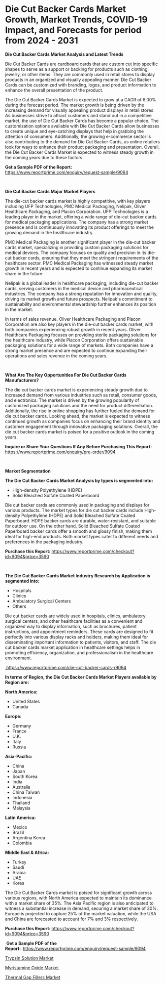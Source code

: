 <p><h1>Die Cut Backer Cards Market Growth, Market Trends, COVID-19 Impact, and Forecasts for period from 2024 - 2031</h1></p><p><strong>Die Cut Backer Cards Market Analysis and Latest Trends</strong></p>
<p><p>Die Cut Backer Cards are cardboard cards that are custom cut into specific shapes to serve as a support or backing for products such as clothing, jewelry, or other items. They are commonly used in retail stores to display products in an organized and visually appealing manner. Die Cut Backer Cards can be customized with branding, logos, and product information to enhance the overall presentation of the product.</p><p>The Die Cut Backer Cards Market is expected to grow at a CAGR of 6.00% during the forecast period. The market growth is being driven by the increasing demand for visually appealing product displays in retail stores. As businesses strive to attract customers and stand out in a competitive market, the use of Die Cut Backer Cards has become a popular choice. The customization options available with Die Cut Backer Cards allow businesses to create unique and eye-catching displays that help in grabbing the attention of consumers. Additionally, the growing e-commerce sector is also contributing to the demand for Die Cut Backer Cards, as online retailers look for ways to enhance their product packaging and presentation. Overall, the Die Cut Backer Cards Market is expected to witness steady growth in the coming years due to these factors.</p></p>
<p><strong>Get a Sample PDF of the Report:&nbsp;</strong> <a href="https://www.reportprime.com/enquiry/request-sample/9094">https://www.reportprime.com/enquiry/request-sample/9094</a></p>
<p>&nbsp;</p>
<p><strong>Die Cut Backer Cards Major Market Players</strong></p>
<p><p>The die-cut backer cards market is highly competitive, with key players including UFP Technologies, PMC Medical Packaging, Nelipak, Oliver Healthcare Packaging, and Placon Corporation. UFP Technologies is a leading player in the market, offering a wide range of die-cut backer cards for medical packaging applications. The company has a strong market presence and is continuously innovating its product offerings to meet the growing demand in the healthcare industry.</p><p>PMC Medical Packaging is another significant player in the die-cut backer cards market, specializing in providing custom packaging solutions for medical devices. The company focuses on quality and precision in its die-cut backer cards, ensuring that they meet the stringent requirements of the healthcare sector. PMC Medical Packaging has witnessed steady market growth in recent years and is expected to continue expanding its market share in the future.</p><p>Nelipak is a global leader in healthcare packaging, including die-cut backer cards, serving customers in the medical device and pharmaceutical industries. The company has a strong reputation for innovation and quality, driving its market growth and future prospects. Nelipak's commitment to sustainability and environmental stewardship further enhances its position in the market.</p><p>In terms of sales revenue, Oliver Healthcare Packaging and Placon Corporation are also key players in the die-cut backer cards market, with both companies experiencing robust growth in recent years. Oliver Healthcare Packaging focuses on providing sterile packaging solutions for the healthcare industry, while Placon Corporation offers sustainable packaging solutions for a wide range of markets. Both companies have a strong market presence and are expected to continue expanding their operations and sales revenue in the coming years.</p></p>
<p>&nbsp;</p>
<p><strong>What Are The Key Opportunities For Die Cut Backer Cards Manufacturers?</strong></p>
<p><p>The die cut backer cards market is experiencing steady growth due to increased demand from various industries such as retail, consumer goods, and electronics. The market is driven by the growing popularity of customized packaging solutions and the need for product differentiation. Additionally, the rise in online shopping has further fueled the demand for die cut backer cards. Looking ahead, the market is expected to witness continued growth as companies focus on enhancing their brand identity and customer engagement through innovative packaging solutions. Overall, the die cut backer cards market is poised for a positive outlook in the coming years.</p></p>
<p><strong>Inquire or Share Your Questions If Any Before Purchasing This Report:</strong> <a href="https://www.reportprime.com/enquiry/pre-order/9094">https://www.reportprime.com/enquiry/pre-order/9094</a></p>
<p>&nbsp;</p>
<p><strong>Market Segmentation</strong></p>
<p><strong>The Die Cut Backer Cards Market Analysis by types is segmented into:</strong></p>
<p><ul><li>High-density Polyethylene (HDPE)</li><li>Solid Bleached Sulfate Coated Paperboard</li></ul></p>
<p><p>Die cut backer cards are commonly used in packaging and displays for various products. The market types for die cut backer cards include High-density Polyethylene (HDPE) and Solid Bleached Sulfate Coated Paperboard. HDPE backer cards are durable, water-resistant, and suitable for outdoor use. On the other hand, Solid Bleached Sulfate Coated Paperboard backer cards offer a smooth and glossy finish, making them ideal for high-end products. Both market types cater to different needs and preferences in the packaging industry.</p></p>
<p><strong>Purchase this Report:&nbsp;</strong><a href="https://www.reportprime.com/checkout?id=9094&price=3590">https://www.reportprime.com/checkout?id=9094&price=3590</a></p>
<p>&nbsp;</p>
<p><strong>The Die Cut Backer Cards Market Industry Research by Application is segmented into:</strong></p>
<p><ul><li>Hospitals</li><li>Clinics</li><li>Ambulatory Surgical Centers</li><li>Others</li></ul></p>
<p><p>Die cut backer cards are widely used in hospitals, clinics, ambulatory surgical centers, and other healthcare facilities as a convenient and organized way to display information, such as brochures, patient instructions, and appointment reminders. These cards are designed to fit perfectly into various display racks and holders, making them ideal for disseminating important information to patients, visitors, and staff. The die cut backer cards market application in healthcare settings helps in promoting efficiency, organization, and professionalism in the healthcare environment.</p></p>
<p><a href="https://www.reportprime.com/die-cut-backer-cards-r9094">&nbsp;https://www.reportprime.com/die-cut-backer-cards-r9094</a></p>
<p><strong>In terms of Region, the Die Cut Backer Cards Market Players available by Region are:</strong></p>
<p>
    <p> <strong> North America: </strong>
        <ul>
            <li>United States</li>
            <li>Canada</li>
        </ul>
        </p> 
    <p> <strong> Europe: </strong>
        <ul>
            <li>Germany</li>
            <li>France</li>
            <li>U.K.</li>
            <li>Italy</li>
            <li>Russia</li>
        </ul>
        </p> 
    <p> <strong> Asia-Pacific: </strong>
        <ul>
            <li>China</li>
            <li>Japan</li>
            <li>South Korea</li>
            <li>India</li>
            <li>Australia</li>
            <li>China Taiwan</li>
            <li>Indonesia</li>
            <li>Thailand</li>
            <li>Malaysia</li>
        </ul>
        </p> 
    <p> <strong> Latin America: </strong>
        <ul>
            <li>Mexico</li>
            <li>Brazil</li>
            <li>Argentina Korea</li>
            <li>Colombia</li>
        </ul>
        </p> 
    <p> <strong> Middle East & Africa: </strong>
        <ul>
            <li>Turkey</li>
            <li>Saudi</li>
            <li>Arabia</li>
            <li>UAE</li>
            <li>Korea</li>
        </ul>
    </p>
    </p>
<p><p>The Die Cut Backer Cards market is poised for significant growth across various regions, with North America expected to maintain its dominance with a market share of 35%. The Asia Pacific region is also anticipated to witness a substantial increase in demand, securing a market share of 30%. Europe is projected to capture 25% of the market valuation, while the USA and China are forecasted to account for 7% and 3% respectively.</p></p>
<p><strong>Purchase this Report: </strong><a href="https://www.reportprime.com/checkout?id=9094&price=3590">https://www.reportprime.com/checkout?id=9094&price=3590</a></p>
<p>&nbsp;<strong>Get a Sample PDF of the Report:&nbsp;&nbsp;</strong><a href="https://www.reportprime.com/enquiry/request-sample/9094">https://www.reportprime.com/enquiry/request-sample/9094</a></p>
<p><strong></strong></p>
<p><p><a href="https://www.linkedin.com/pulse/trypsin-solution-market-size-evaluating-its-trends-growth-p8sse?trackingId=mv0s4I7FbrH%2F%2B4Lo5pM%2F6Q%3D%3D">Trypsin Solution Market</a></p><p><a href="https://www.linkedin.com/pulse/myristamine-oxide-market-research-report-unlocks-analysis-yoiae?trackingId=Jo3i5j0uiacLeusaM%2F1fGQ%3D%3D">Myristamine Oxide Market</a></p><p><a href="https://www.linkedin.com/pulse/global-thermal-gap-fillers-market-size-trends-insights-projections-1soue?trackingId=AnkYJms9%2Fhv%2BFrj6rs8uXA%3D%3D">Thermal Gap Fillers Market</a></p></p>